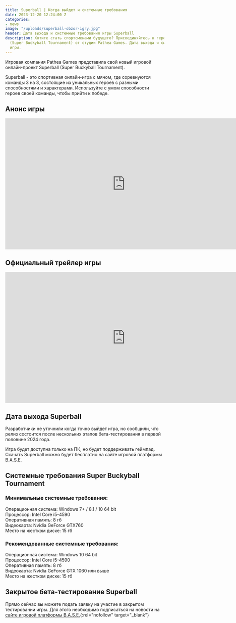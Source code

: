 ```yaml
---
title: Superball | Когда выйдет и системные требования
date: 2023-12-20 12:24:00 Z
categories:
- news
image: "/uploads/superball-obzor-igry.jpg"
header: Дата выхода и системные требования игры Superball
description: Хотите стать спортсменами будущего? Присоединяйтесь к героям игры Superball
  (Super Buckyball Tournament) от студии Pathea Games. Дата выхода и системные требования
  игры.
---
```


Игровая компания Pathea Games представила свой новый игровой онлайн-проект Superball (Super Buckyball Tournament).

Superball - это спортивная онлайн-игра с мячом, где соревнуются команды 3 на 3, состоящие из уникальных героев с разными способностями и характерами. Используйте с умом способности героев своей команды, чтобы прийти к победе.

## Анонс игры

<iframe width="760" height="415" src="https://www.youtube.com/embed/eRS57_uhN_s?si=e6nGFFflZp-PNeb0" title="YouTube video player" frameborder="0" allow="accelerometer; autoplay; clipboard-write; encrypted-media; gyroscope; picture-in-picture; web-share" allowfullscreen></iframe>

## Официальный трейлер игры

<iframe width="760" height="415" src="https://www.youtube.com/embed/zC7q9W5cvqA?si=C9dNWMncq8k44Qt7" title="YouTube video player" frameborder="0" allow="accelerometer; autoplay; clipboard-write; encrypted-media; gyroscope; picture-in-picture; web-share" allowfullscreen></iframe>

## Дата выхода Superball

Разработчики не уточнили когда точно выйдет игра, но сообщили, что релиз состоится после нескольких этапов бета-тестирования в первой половине 2024 года.

Игра будет доступна только на ПК, но будет поддерживать геймпад. Скачать Superball можно будет бесплатно на сайте игровой платформы B.A.S.E.

## Системные требования Super Buckyball Tournament

### Минимальные системные требования:

Операционная система: Windows 7+ / 8.1 / 10 64 bit
<br>Процессор: Intel Core i5-4590
<br>Оперативная память: 8 гб
<br>Видеокарта: Nvidia GeForce GTX760
<br>Место на жестком диске: 15 гб

### Рекомендованные системные требования:

Операционная система: Windows 10 64 bit
<br>Процессор: Intel Core i5-4590
<br>Оперативная память: 8 гб
<br>Видеокарта: Nvidia GeForce GTX 1060 или выше
<br>Место на жестком диске: 15 гб

## Закрытое бета-тестирование Superball

Прямо сейчас вы можете подать заявку на участие в закрытом тестировании игры. Для этого необходимо подписаться на новости на [сайте игровой платформы B.A.S.E.](https://baseplatform.online/superball){:rel="nofollow" target="_blank"}